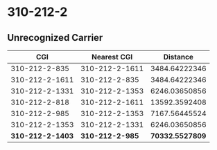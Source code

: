 # 310-212-2
## Unrecognized Carrier


| CGI | Nearest CGI | Distance |
|-----|-------------|----------|
| 310-212-2-835 | 310-212-2-1611 | 3484.64222346 |
| 310-212-2-1611 | 310-212-2-835 | 3484.64222346 |
| 310-212-2-1331 | 310-212-2-1353 | 6246.03650856 |
| 310-212-2-818 | 310-212-2-1611 | 13592.3592408 |
| 310-212-2-985 | 310-212-2-1353 | 7167.56445524 |
| 310-212-2-1353 | 310-212-2-1331 | 6246.03650856 |
| **310-212-2-1403** | **310-212-2-985** | **70332.5527809** |
